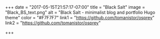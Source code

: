 +++
date = "2017-05-15T21:57:17-07:00"
title = "Black Salt"
image = "Black_BS_text.png"
alt = "Black Salt - minimalist blog and portfolio Hugo theme"
color = "#F7F7F7"
link1 = "https://github.com/tomanistor/osprey"
link2 = "https://github.com/tomanistor/osprey"

+++
